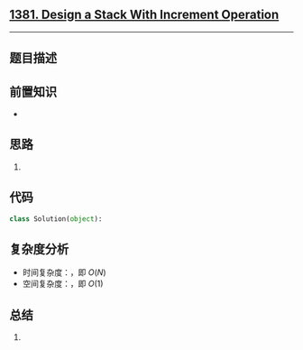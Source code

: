 ## [1381. Design a Stack With Increment Operation](https://leetcode.com/problems/design-a-stack-with-increment-operation/description/)

---
## 题目描述



## 前置知识
- 

## 思路
1. 

## 代码
```python
class Solution(object):      
```

## 复杂度分析
- 时间复杂度：，即 $O(N)$
- 空间复杂度：，即 $O(1)$



## 总结
1. 